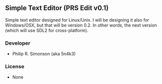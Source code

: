 ## Simple Text Editor (PRS Edit v0.1)

Simple text editor designed for Linux/Unix. I will be designing it also for Windows/OSX, but that will be version 0.2. In other words, the next version (which will use SDL2 for cross-platform).

### Developer

 - Philip R. Simonson (aka 5n4k3)

### License

 - None

